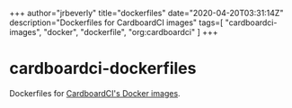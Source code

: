 +++
author="jrbeverly"
title="dockerfiles"
date="2020-04-20T03:31:14Z"
description="Dockerfiles for CardboardCI images"
tags=[
  "cardboardci-images",
  "docker",
  "dockerfile",
  "org:cardboardci"
]
+++

# cardboardci-dockerfiles

Dockerfiles for [CardboardCI's Docker images](https://hub.docker.com/r/cardboardci).
